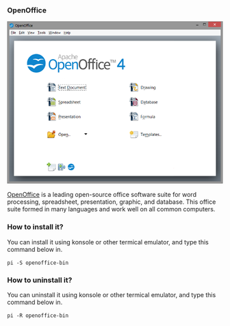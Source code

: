 ### OpenOffice

![Image disclaimer](/public/Images/openoffice.png)

[OpenOffice](www.openoffice.org) is a leading open-source office software suite for word processing, spreadsheet, presentation, graphic, and database. This office suite formed in many languages and work well on all common computers.

### How to install it?
You can install it using konsole or other termical emulator, and type this command below in.
```
pi -S openoffice-bin
```

### How to uninstall it?
You can uninstall it using konsole or other termical emulator, and type this command below in.
```
pi -R openoffice-bin
```